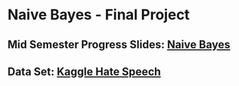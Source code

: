 # Naive Bayes - Final Project


## Mid Semester Progress Slides: [Naive Bayes](https://uconn-my.sharepoint.com/:p:/g/personal/leelasai_raparla_uconn_edu/EUBPIwx0V5JHm4xZ00aSdjQBzBL1u61nUGVSD7JyUgbI3w?e=WwNCUz)

## Data Set: [Kaggle Hate Speech](https://www.kaggle.com/datasets/yashdogra/toxic-tweets/data)
